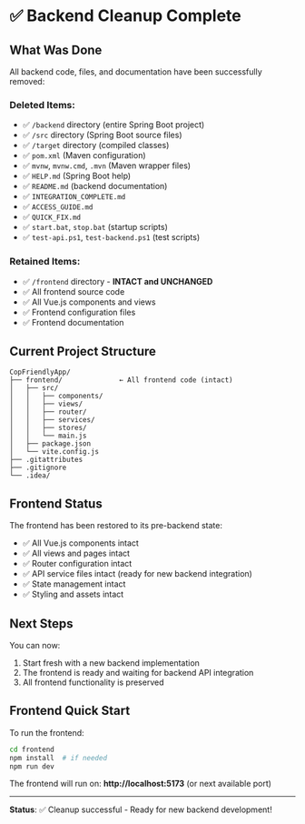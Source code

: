 # ✅ Backend Cleanup Complete

## What Was Done

All backend code, files, and documentation have been successfully removed:

### Deleted Items:
- ✅ `/backend` directory (entire Spring Boot project)
- ✅ `/src` directory (Spring Boot source files)
- ✅ `/target` directory (compiled classes)
- ✅ `pom.xml` (Maven configuration)
- ✅ `mvnw`, `mvnw.cmd`, `.mvn` (Maven wrapper files)
- ✅ `HELP.md` (Spring Boot help)
- ✅ `README.md` (backend documentation)
- ✅ `INTEGRATION_COMPLETE.md`
- ✅ `ACCESS_GUIDE.md`
- ✅ `QUICK_FIX.md`
- ✅ `start.bat`, `stop.bat` (startup scripts)
- ✅ `test-api.ps1`, `test-backend.ps1` (test scripts)

### Retained Items:
- ✅ `/frontend` directory - **INTACT and UNCHANGED**
- ✅ All frontend source code
- ✅ All Vue.js components and views
- ✅ Frontend configuration files
- ✅ Frontend documentation

## Current Project Structure

```
CopFriendlyApp/
├── frontend/              ← All frontend code (intact)
│   ├── src/
│   │   ├── components/
│   │   ├── views/
│   │   ├── router/
│   │   ├── services/
│   │   ├── stores/
│   │   └── main.js
│   ├── package.json
│   └── vite.config.js
├── .gitattributes
├── .gitignore
└── .idea/
```

## Frontend Status

The frontend has been restored to its pre-backend state:
- ✅ All Vue.js components intact
- ✅ All views and pages intact
- ✅ Router configuration intact
- ✅ API service files intact (ready for new backend integration)
- ✅ State management intact
- ✅ Styling and assets intact

## Next Steps

You can now:
1. Start fresh with a new backend implementation
2. The frontend is ready and waiting for backend API integration
3. All frontend functionality is preserved

## Frontend Quick Start

To run the frontend:
```bash
cd frontend
npm install  # if needed
npm run dev
```

The frontend will run on: **http://localhost:5173** (or next available port)

---

**Status**: ✅ Cleanup successful - Ready for new backend development!
